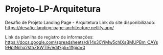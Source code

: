 # Projeto-LP-Arquitetura
Desafio de Projeto Landing Page - Arquitetura
Link do site disponibilizado: https://desafio-landing-page-architecture.netlify.app/

Link da planilha de registro de informações: https://docs.google.com/spreadsheets/d/14s30YiMw5chIXsBMUPBm_CAYs9HplNnhx2kthZ8WTlE/edit?pli=1#gid=0

